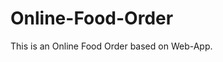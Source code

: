 # Online-Food-Order

This is an Online Food Order based on Web-App.











































































































































































































































